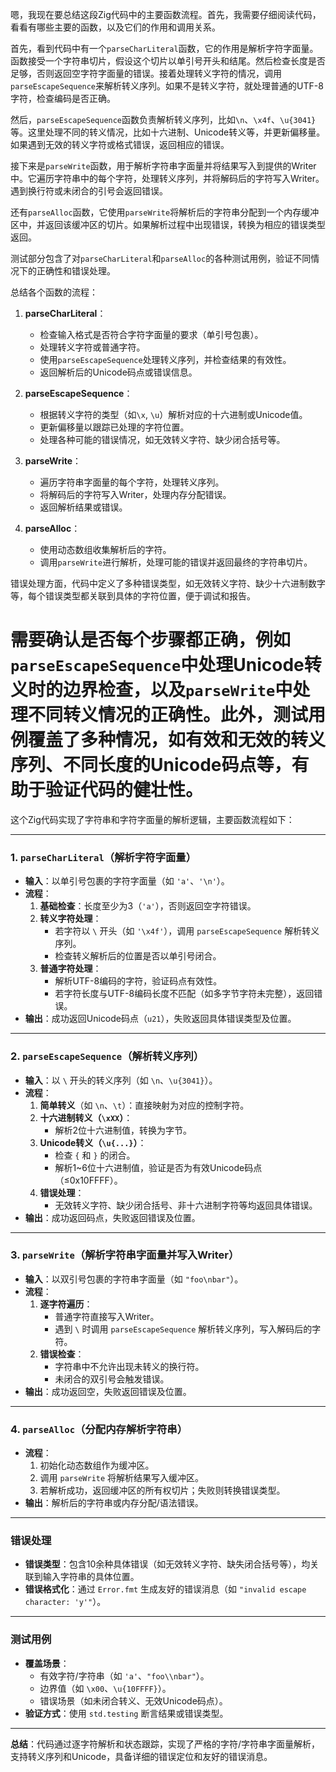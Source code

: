 嗯，我现在要总结这段Zig代码中的主要函数流程。首先，我需要仔细阅读代码，看看有哪些主要的函数，以及它们的作用和调用关系。

首先，看到代码中有一个`parseCharLiteral`函数，它的作用是解析字符字面量。函数接受一个字符串切片，假设这个切片以单引号开头和结尾。然后检查长度是否足够，否则返回空字符字面量的错误。接着处理转义字符的情况，调用`parseEscapeSequence`来解析转义序列。如果不是转义字符，就处理普通的UTF-8字符，检查编码是否正确。

然后，`parseEscapeSequence`函数负责解析转义序列，比如`\n`、`\x4f`、`\u{3041}`等。这里处理不同的转义情况，比如十六进制、Unicode转义等，并更新偏移量。如果遇到无效的转义字符或格式错误，返回相应的错误。

接下来是`parseWrite`函数，用于解析字符串字面量并将结果写入到提供的Writer中。它遍历字符串中的每个字符，处理转义序列，并将解码后的字符写入Writer。遇到换行符或未闭合的引号会返回错误。

还有`parseAlloc`函数，它使用`parseWrite`将解析后的字符串分配到一个内存缓冲区中，并返回该缓冲区的切片。如果解析过程中出现错误，转换为相应的错误类型返回。

测试部分包含了对`parseCharLiteral`和`parseAlloc`的各种测试用例，验证不同情况下的正确性和错误处理。

总结各个函数的流程：

1. **parseCharLiteral**：
   - 检查输入格式是否符合字符字面量的要求（单引号包裹）。
   - 处理转义字符或普通字符。
   - 使用`parseEscapeSequence`处理转义序列，并检查结果的有效性。
   - 返回解析后的Unicode码点或错误信息。

2. **parseEscapeSequence**：
   - 根据转义字符的类型（如`\x`, `\u`）解析对应的十六进制或Unicode值。
   - 更新偏移量以跟踪已处理的字符位置。
   - 处理各种可能的错误情况，如无效转义字符、缺少闭合括号等。

3. **parseWrite**：
   - 遍历字符串字面量的每个字符，处理转义序列。
   - 将解码后的字符写入Writer，处理内存分配错误。
   - 返回解析结果或错误。

4. **parseAlloc**：
   - 使用动态数组收集解析后的字符。
   - 调用`parseWrite`进行解析，处理可能的错误并返回最终的字符串切片。

错误处理方面，代码中定义了多种错误类型，如无效转义字符、缺少十六进制数字等，每个错误类型都关联到具体的字符位置，便于调试和报告。

需要确认是否每个步骤都正确，例如`parseEscapeSequence`中处理Unicode转义时的边界检查，以及`parseWrite`中处理不同转义情况的正确性。此外，测试用例覆盖了多种情况，如有效和无效的转义序列、不同长度的Unicode码点等，有助于验证代码的健壮性。
================================================
这个Zig代码实现了字符串和字符字面量的解析逻辑，主要函数流程如下：

---

### 1. **`parseCharLiteral`（解析字符字面量）**
- **输入**：以单引号包裹的字符字面量（如 `'a'`、`'\n'`）。
- **流程**：
  1. **基础检查**：长度至少为3（`'a'`），否则返回空字符错误。
  2. **转义字符处理**：
     - 若字符以 `\` 开头（如 `'\x4f'`），调用 `parseEscapeSequence` 解析转义序列。
     - 检查转义解析后的位置是否以单引号闭合。
  3. **普通字符处理**：
     - 解析UTF-8编码的字符，验证码点有效性。
     - 若字符长度与UTF-8编码长度不匹配（如多字节字符未完整），返回错误。
- **输出**：成功返回Unicode码点（`u21`），失败返回具体错误类型及位置。

---

### 2. **`parseEscapeSequence`（解析转义序列）**
- **输入**：以 `\` 开头的转义序列（如 `\n`、`\u{3041}`）。
- **流程**：
  1. **简单转义**（如 `\n`、`\t`）：直接映射为对应的控制字符。
  2. **十六进制转义（`\xXX`）**：
     - 解析2位十六进制值，转换为字节。
  3. **Unicode转义（`\u{...}`）**：
     - 检查 `{` 和 `}` 的闭合。
     - 解析1~6位十六进制值，验证是否为有效Unicode码点（≤0x10FFFF）。
  4. **错误处理**：
     - 无效转义字符、缺少闭合括号、非十六进制字符等均返回具体错误。
- **输出**：成功返回码点，失败返回错误及位置。

---

### 3. **`parseWrite`（解析字符串字面量并写入Writer）**
- **输入**：以双引号包裹的字符串字面量（如 `"foo\nbar"`）。
- **流程**：
  1. **逐字符遍历**：
     - 普通字符直接写入Writer。
     - 遇到 `\` 时调用 `parseEscapeSequence` 解析转义序列，写入解码后的字符。
  2. **错误检查**：
     - 字符串中不允许出现未转义的换行符。
     - 未闭合的双引号会触发错误。
- **输出**：成功返回空，失败返回错误及位置。

---

### 4. **`parseAlloc`（分配内存解析字符串）**
- **流程**：
  1. 初始化动态数组作为缓冲区。
  2. 调用 `parseWrite` 将解析结果写入缓冲区。
  3. 若解析成功，返回缓冲区的所有权切片；失败则转换错误类型。
- **输出**：解析后的字符串或内存分配/语法错误。

---

### 错误处理
- **错误类型**：包含10余种具体错误（如无效转义字符、缺失闭合括号等），均关联到输入字符串的具体位置。
- **错误格式化**：通过 `Error.fmt` 生成友好的错误消息（如 `"invalid escape character: 'y'"`）。

---

### 测试用例
- **覆盖场景**：
  - 有效字符/字符串（如 `'a'`、`"foo\\nbar"`）。
  - 边界值（如 `\x00`、`\u{10FFFF}`）。
  - 错误场景（如未闭合转义、无效Unicode码点）。
- **验证方式**：使用 `std.testing` 断言结果或错误类型。

---

**总结**：代码通过逐字符解析和状态跟踪，实现了严格的字符/字符串字面量解析，支持转义序列和Unicode，具备详细的错误定位和友好的错误消息。